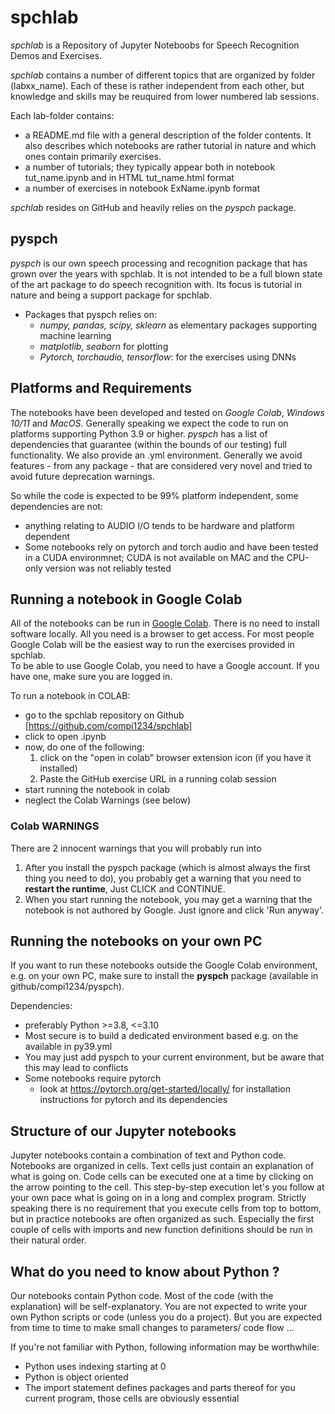 # spchlab

*spchlab* is a Repository of Jupyter Noteboobs for Speech Recognition Demos and Exercises.

*spchlab* contains a number of different topics that are organized by folder (labxx_name).  Each of these is rather independent from each other, but knowledge and skills may be reuquired from lower numbered lab sessions.    

Each lab-folder contains:
- a README.md file with a general description of the folder contents.  It also describes which notebooks are rather tutorial in nature and which ones contain primarily exercises.
- a number of tutorials; they typically appear both in notebook tut_name.ipynb and in HTML tut_name.html format
- a number of exercises in notebook ExName.ipynb format

*spchlab* resides on GitHub and heavily relies on the *pyspch* package.   

## pyspch

*pyspch* is our own speech processing and recognition package that has grown over the years with spchlab.  It is not intended to be a full blown state of the art package to do speech recognition with.   Its focus is tutorial in nature and being a support package for spchlab.
* Packages that pyspch relies on:
  + *numpy, pandas, scipy, sklearn* as elementary packages supporting machine learning
  + *matplotlib, seaborn* for plotting 
  + *Pytorch, torchaudio, tensorflow*: for the exercises using DNNs



## Platforms and Requirements

The notebooks have been developed and tested on *Google Colab*, *Windows 10/11* and *MacOS*.
Generally speaking we expect the code to run on platforms supporting Python 3.9 or higher.  *pyspch* has a list of dependencies that guarantee (within the bounds of our testing) full functionality.  We also provide an .yml environment.
Generally we avoid features - from any package - that are considered very novel and tried to avoid future deprecation warnings.

So while the code is expected to be 99% platform independent, some dependencies are not:
- anything relating to AUDIO I/O tends to be hardware and platform dependent
- Some notebooks rely on pytorch and torch audio and have been tested in a CUDA environmnet;  CUDA is not available on MAC and the CPU-only version was not reliably tested


## Running a notebook in Google Colab

All of the notebooks can be run in [Google Colab](https://colab.research.google.com/).
There is no need to install software locally.  All you need is a browser to get access.  For most people Google Colab will be the easiest way to run the exercises provided in spchlab.  
To be able to use Google Colab, you need to have a Google account. If you have one, make sure you are logged in.

To run a notebook in COLAB:
  - go to the spchlab repository on Github [https://github.com/compi1234/spchlab]
  - click to open <notebook>.ipynb
  - now, do one of the following:
	1. click on the "open in colab" browser extension icon  (if you have it installed)
	2. Paste the GitHub exercise URL in a running colab session
  - start running the notebook in colab
  - neglect the Colab Warnings (see below)

### Colab WARNINGS
There are 2 innocent warnings that you will probably run into
1. After you install the pyspch package (which is almost always the first thing you need to do), you probably get a warning that you need to **restart the runtime**, Just CLICK and CONTINUE.
2. When you start running the notebook, you may get a warning that the notebook is not authored by Google.  Just ignore and click  'Run anyway'.

## Running the notebooks on your own PC

If you want to run these notebooks outside the Google Colab environment, e.g. on your own PC,  make sure to install the **pyspch** package (available in github/compi1234/pyspch).  

Dependencies:
+ preferably Python >=3.8, <=3.10
+ Most secure is to build a dedicated environment based e.g. on the available in py39.yml 
+ You may just add pyspch to your current environment, but be aware that this may lead to conflicts
+ Some notebooks require pytorch
    - look at https://pytorch.org/get-started/locally/  for installation instructions for pytorch and its dependencies



## Structure of our Jupyter notebooks
Jupyter notebooks contain a combination of text and Python code.  Notebooks are organized in cells. Text cells just contain an explanation of what is going on. Code cells can be executed one at a time by clicking on the arrow pointing to the cell. This step-by-step execution let's you follow at your own pace what is going on in a long and complex program. Strictly speaking there is no requirement that you execute cells from top to bottom, but in practice notebooks are often organized as such.  Especially the first couple of cells with imports and new function definitions should be run in their natural order.

## What do you need to know about Python ?
Our notebooks contain Python code. Most of the code (with the explanation) will be self-explanatory. You are not expected to write your own Python scripts or code (unless you do a project).  But you are expected from time to time to make small changes to parameters/ code flow ...

If you're not familiar with Python, following information may be worthwhile:
+ Python uses indexing starting at 0
+ Python is object oriented
+ The import statement defines packages and parts thereof for you current program, those cells are obviously essential


